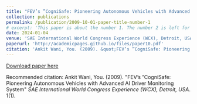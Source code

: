 ```yaml
---
title: "FEV’s ”CogniSafe: Pioneering Autonomous Vehicles with Advanced AI Driver Monitoring System"
collection: publications
permalink: /publication/2009-10-01-paper-title-number-1
# excerpt: 'This paper is about the number 1. The number 2 is left for future work.'
date: 2024-01-04
venue: 'SAE International World Congress Experience (WCX), Detroit, USA'
paperurl: 'http://academicpages.github.io/files/paper10.pdf'
citation: 'Ankit Wani, You. (2009). &quot;FEV’s ”CogniSafe: Pioneering Autonomous Vehicles with Advanced AI Driver Monitoring System.&quot; <i>SAE International World Congress Experience (WCX), Detroit, USA</i>. 1(1).'
---
```

[Download paper here](http://academicpages.github.io/files/paper10.pdf)

Recommended citation: Ankit Wani, You. (2009). "FEV’s ”CogniSafe: Pioneering Autonomous Vehicles with Advanced AI Driver Monitoring System" <i>SAE International World Congress Experience (WCX), Detroit, USA</i>. 1(1).